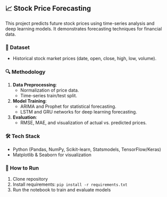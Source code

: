 ## 📈 Stock Price Forecasting

This project predicts future stock prices using time-series analysis and deep learning models. It demonstrates forecasting techniques for financial data.

### 📂 Dataset
- Historical stock market prices (date, open, close, high, low, volume).

### 🔍 Methodology
1. **Data Preprocessing**:
   - Normalization of price data.
   - Time-series train/test split.
2. **Model Training**:
   - ARIMA and Prophet for statistical forecasting.
   - LSTM and GRU networks for deep learning forecasting.
3. **Evaluation**:
   - RMSE, MAE, and visualization of actual vs. predicted prices.

### 🛠️ Tech Stack
- Python (Pandas, NumPy, Scikit-learn, Statsmodels, TensorFlow/Keras)
- Matplotlib & Seaborn for visualization

### 🚀 How to Run
1. Clone repository
2. Install requirements: `pip install -r requirements.txt`
3. Run the notebook to train and evaluate models
